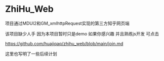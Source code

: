 # ZhiHu_Web

项目通过MDUI2和GM_xmlhttpRequest实现的第三方知乎网页端

该项目缺少人手 因为本项目暂时只是demo 如果你感兴趣 并且熟练js开发 可点击

https://github.com/huajiqaq/zhihu_web/blob/main/join.md

这里也写明了一些后续计划
